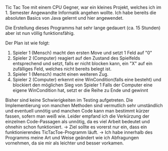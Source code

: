 Tic Tac Toe mit einem CPU Gegner, war ein kleines Projekt, welches ich im 1. Semester Angewandte Informatik angehen wollte.
Ich habe bereits die absoluten Basics von Java gelernt und hier angewendet.

Die Erstellung dieses Programms hat sehr lange gedauert (ca. 15 Stunden) aber ist nun völlig funktionsfähig.

Der Plan ist wie folgt: 
1. Spieler 1 (Mensch) macht den ersten Move und setzt 1 Feld auf "0"
2. Spieler 2 (Computer) reagiert auf den Zustand des Spielfelds entsprechend und setzt, falls er nicht blocken kann, ein "X" auf ein zufälliges Feld,
   welches nicht bereits belegt ist.
3. Spieler 1 (Mensch) macht einen weiteren Zug.
4. Spieler 2 (Computer) erkennt eine WinCondition(falls eine besteht) und blockiert den möglichen Sieg von Spieler 1
   Falls der Computer eine eigene WinCondition hat, setzt er die Reihe zu Ende und gewinnt

Bisher sind keine Schwierigkeiten im Testing aufgetreten.
Die Implementierung von manchen Methoden sind vermutlich sehr umständlich und eventuell unnötig und manchen Code kann man bestimmt kürzer fassen, sofern man weiß wie.
Leider empfand ich die Verkürzung der einzelnen Code-Passagen als unnötig, da es viel Arbeit bedeutet und ohnehin schon funktioniert.
  -> Ziel sollte es vorerst nur ein, dass ein funktionierendes TicTacToe-Programm läuft.
  -> Ich habe innerhalb des Programms meine Art und Weise geändert wie ich Abfragungen vornehmen, da sie mir als leichter und besser vorkamen.


